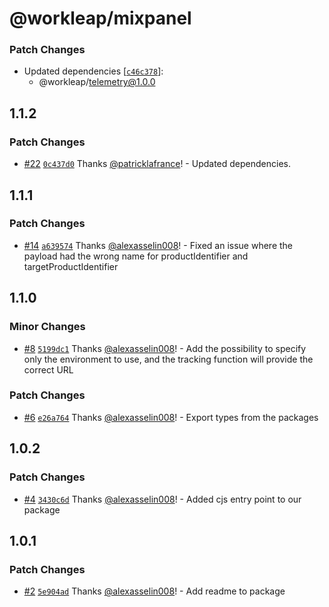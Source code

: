 # @workleap/mixpanel

### Patch Changes

- Updated dependencies [[`c46c378`](https://github.com/workleap/wl-telemetry/commit/c46c3783079835063d1969f547b0d4947d7bd573)]:
  - @workleap/telemetry@1.0.0

## 1.1.2

### Patch Changes

- [#22](https://github.com/workleap/wl-telemetry/pull/22) [`0c437d0`](https://github.com/workleap/wl-telemetry/commit/0c437d055a2f0fcdfd5130a9a2239631d6cdfc4d) Thanks [@patricklafrance](https://github.com/patricklafrance)! - Updated dependencies.

## 1.1.1

### Patch Changes

- [#14](https://github.com/workleap/wl-telemetry/pull/14) [`a639574`](https://github.com/workleap/wl-telemetry/commit/a639574d5d9f1f3a4227db6e356e6a71fad6af1d) Thanks [@alexasselin008](https://github.com/alexasselin008)! - Fixed an issue where the payload had the wrong name for productIdentifier and targetProductIdentifier

## 1.1.0

### Minor Changes

- [#8](https://github.com/workleap/wl-telemetry/pull/8) [`5199dc1`](https://github.com/workleap/wl-telemetry/commit/5199dc1cce5d9ab05c0cda84be2ac81cdf6a9456) Thanks [@alexasselin008](https://github.com/alexasselin008)! - Add the possibility to specify only the environment to use, and the tracking function will provide the correct URL

### Patch Changes

- [#6](https://github.com/workleap/wl-telemetry/pull/6) [`e26a764`](https://github.com/workleap/wl-telemetry/commit/e26a764282f881b4ab50009db1f88879e8a02776) Thanks [@alexasselin008](https://github.com/alexasselin008)! - Export types from the packages

## 1.0.2

### Patch Changes

- [#4](https://github.com/workleap/wl-telemetry/pull/4) [`3430c6d`](https://github.com/workleap/wl-telemetry/commit/3430c6dc2ccf381a96f8d1d03e7f695670d9e9d2) Thanks [@alexasselin008](https://github.com/alexasselin008)! - Added cjs entry point to our package

## 1.0.1

### Patch Changes

- [#2](https://github.com/workleap/wl-telemetry/pull/2) [`5e904ad`](https://github.com/workleap/wl-telemetry/commit/5e904ad5117d86d0d7e7a727bfabe3f2db427f62) Thanks [@alexasselin008](https://github.com/alexasselin008)! - Add readme to package
